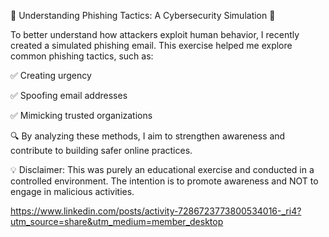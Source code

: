 🚨 Understanding Phishing Tactics: A Cybersecurity Simulation 🚨

To better understand how attackers exploit human behavior, I recently created a simulated phishing email. This exercise helped me explore common phishing tactics, such as:

✅ Creating urgency

✅ Spoofing email addresses

✅ Mimicking trusted organizations

🔍 By analyzing these methods, I aim to strengthen awareness and contribute to building safer online practices.

💡 Disclaimer: This was purely an educational exercise and conducted in a controlled environment. The intention is to promote awareness and NOT to engage in malicious activities.



https://www.linkedin.com/posts/activity-7286723773800534016-_ri4?utm_source=share&utm_medium=member_desktop
